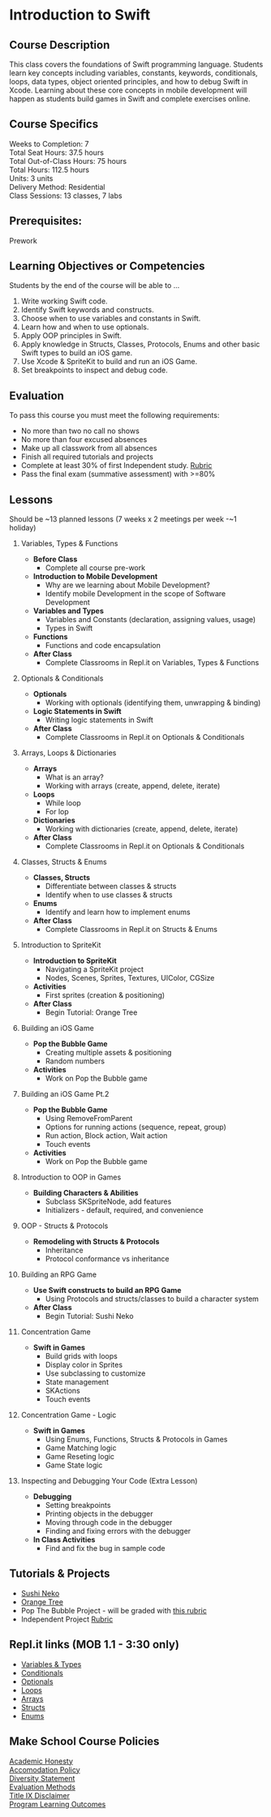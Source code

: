# Introduction to Swift

## Course Description

This class covers the foundations of Swift programming language. Students learn key concepts including variables, constants, keywords, conditionals, loops, data types, object oriented principles, and how to debug Swift in Xcode. Learning about these core concepts in mobile development will happen as students build games in Swift and complete exercises online.

## Course Specifics

Weeks to Completion:  7 <br>
Total Seat Hours:  37.5 hours <br>
Total Out-of-Class Hours: 75 hours <br>
Total Hours: 112.5 hours <br>
Units:  3 units <br>
Delivery Method:  Residential <br>
Class Sessions:  13 classes, 7 labs

## Prerequisites:

Prework <br>

## Learning Objectives or Competencies

Students by the end of the course will be able to ...

1. Write working Swift code.
1. Identify Swift keywords and constructs.
1. Choose when to use variables and constants in Swift.
1. Learn how and when to use optionals.
1. Apply OOP principles in Swift.
1. Apply knowledge in Structs, Classes, Protocols, Enums and other basic Swift types to build an iOS game.
1. Use Xcode & SpriteKit to build and run an iOS Game.
1. Set breakpoints to inspect and debug code.


## Evaluation

To pass this course you must meet the following requirements:

- No more than two no call no shows
- No more than four excused absences
- Make up all classwork from all absences
- Finish all required tutorials and projects
- Complete at least 30% of first Independent study. [Rubric](https://docs.google.com/document/d/1vEAeNCwbG9OHmLzYCuV2VzmG0aC2VQdDLoypzXdALj4/edit?usp=sharing)
- Pass the final exam (summative assessment) with >=80%

## Lessons

Should be ~13 planned lessons (7 weeks x 2 meetings per week -~1 holiday)

1. Variables, Types & Functions
    - **Before Class**
      - Complete all course pre-work
    - **Introduction to Mobile Development**
      - Why are we learning about Mobile Development?
      - Identify mobile Development in the scope of Software Development
    - **Variables and Types**
      - Variables and Constants (declaration, assigning values, usage)
      - Types in Swift
    - **Functions**
      - Functions and code encapsulation
    - **After Class**
      - Complete Classrooms in Repl.it on Variables, Types & Functions

1. Optionals & Conditionals
    - **Optionals**
      - Working with optionals (identifying them, unwrapping & binding)
    - **Logic Statements in Swift**
      - Writing logic statements in Swift
    - **After Class**
      - Complete Classrooms in Repl.it on Optionals & Conditionals

1. Arrays, Loops & Dictionaries
    - **Arrays**
      - What is an array?
      - Working with arrays (create, append, delete, iterate)
    - **Loops**
      - While loop
      - For lop
    - **Dictionaries**
      - Working with dictionaries (create, append, delete, iterate)
    - **After Class**
      - Complete Classrooms in Repl.it on Optionals & Conditionals

1. Classes, Structs & Enums
    - **Classes, Structs**
      - Differentiate between classes & structs
      - Identify when to use classes & structs
    - **Enums**
      - Identify and learn how to implement enums
    - **After Class**
      - Complete Classrooms in Repl.it on Structs & Enums

1. Introduction to SpriteKit
    - **Introduction to SpriteKit**
      - Navigating a SpriteKit project
      - Nodes, Scenes, Sprites, Textures, UIColor, CGSize
    - **Activities**
      - First sprites (creation & positioning)
    - **After Class**
      - Begin Tutorial: Orange Tree

1. Building an iOS Game
    - **Pop the Bubble Game**
      - Creating multiple assets & positioning
      - Random numbers
    - **Activities**
      - Work on Pop the Bubble game

1. Building an iOS Game Pt.2
    - **Pop the Bubble Game**
      - Using RemoveFromParent
      - Options for running actions (sequence, repeat, group)
      - Run action, Block action, Wait action
      - Touch events
    - **Activities**
      - Work on Pop the Bubble game

1. Introduction to OOP in Games
    - **Building Characters & Abilities**
      - Subclass SKSpriteNode, add features
      - Initializers - default, required, and convenience

1. OOP - Structs & Protocols
    - **Remodeling with Structs & Protocols**
      - Inheritance
      - Protocol conformance vs inheritance

1. Building an RPG Game
    - **Use Swift constructs to build an RPG Game**
      - Using Protocols and structs/classes to build a character system
    - **After Class**
      - Begin Tutorial: Sushi Neko

1. Concentration Game
    - **Swift in Games**
      - Build grids with loops
      - Display color in Sprites
      - Use subclassing to customize
      - State management
      - SKActions
      - Touch events

1. Concentration Game - Logic
    - **Swift in Games**
      - Using Enums, Functions, Structs & Protocols in Games
      - Game Matching logic
      - Game Reseting logic
      - Game State logic

1. Inspecting and Debugging Your Code (Extra Lesson)
    - **Debugging**
      - Setting breakpoints
      - Printing objects in the debugger
      - Moving through code in the debugger
      - Finding and fixing errors with the debugger
    - **In Class Activities**
      - Find and fix the bug in sample code

## Tutorials & Projects

- [Sushi Neko](https://www.makeschool.com/academy/track/learn-to-clone-timberman-with-spritekit-and-swift-4)
- [Orange Tree](https://www.makeschool.com/academy/track/learn-to-clone-angry-birds-with-spritekit-and-swift-4)
- Pop The Bubble Project - will be graded with [this rubric](https://docs.google.com/document/d/1JEKPGv1ve1Zoq246WEgb9N8WuNkcWasjqnp3CF3kY_g/edit?usp=sharing)
- Independent Project [Rubric](https://docs.google.com/document/d/1vEAeNCwbG9OHmLzYCuV2VzmG0aC2VQdDLoypzXdALj4/edit?usp=sharing)

## Repl.it links (MOB 1.1 - 3:30 only)

- [Variables & Types](https://repl.it/classroom/invite/YcFKUQ4)
- [Conditionals](https://repl.it/classroom/invite/YcGNSq7)
- [Optionals](https://repl.it/classroom/invite/YhH356u)
- [Loops](https://repl.it/classroom/invite/YcITQAd)
- [Arrays](https://repl.it/classroom/invite/YcJWOag)
- [Structs](https://repl.it/classroom/invite/YcKZNKj)
- [Enums](https://repl.it/classroom/invite/YcL2Lkm)

## Make School Course Policies

[Academic Honesty](https://github.com/Product-College-Courses/Common-Syllabus-Sections/blob/master/Academic-Honesty-and-Plagiarism.md)<br>
[Accomodation Policy](https://github.com/Product-College-Courses/Common-Syllabus-Sections/blob/master/Accommodation-Policy.md)<br>
[Diversity Statement](https://github.com/Product-College-Courses/Common-Syllabus-Sections/blob/master/Diversity-Statement.md)<br>
[Evaluation Methods](https://github.com/Product-College-Courses/Common-Syllabus-Sections/blob/master/Evaluation-Methods.md)
<br>
[Title IX Disclaimer](https://github.com/Product-College-Courses/Common-Syllabus-Sections/blob/master/Evaluations-Title-X-Disclaimer.md)<br>
[Program Learning Outcomes](https://github.com/Product-College-Courses/Common-Syllabus-Sections/blob/master/Program-Learning-Outcomes.md)
